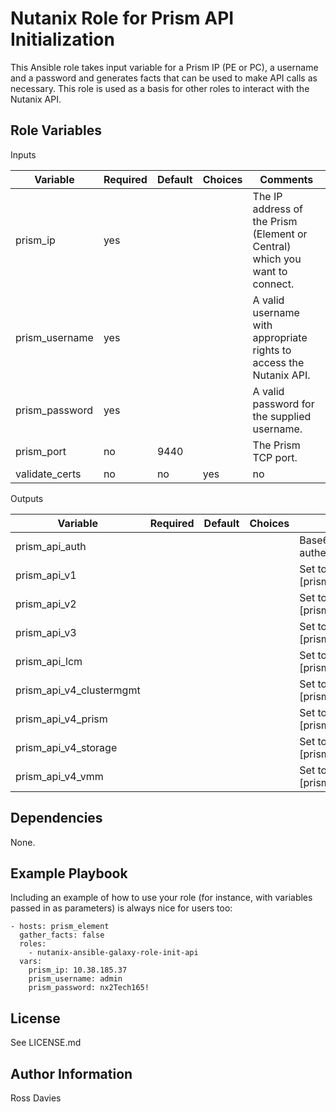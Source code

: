 Nutanix Role for Prism API Initialization
=========

This Ansible role takes input variable for a Prism IP (PE or PC), a username and a password and generates facts that can be used to make API calls as necessary. This role is used as a basis for other roles to interact with the Nutanix API.


Role Variables
--------------

Inputs

| Variable                 | Required | Default | Choices                   | Comments                                                                    |
|--------------------------|----------|---------|---------------------------|-----------------------------------------------------------------------------|
| prism_ip                 | yes      |         |                           | The IP address of the Prism (Element or Central) which you want to connect. |
| prism_username           | yes      |         |                           | A valid username with appropriate rights to access the Nutanix API.         |
| prism_password           | yes      |         |                           | A valid password for the supplied username.                                 |
| prism_port               | no       | 9440    |                           | The Prism TCP port.                                                         |
| validate_certs           | no       | no      | yes | no                  | Whether to check if Prism UI certificates are valid.                        |


Outputs

| Variable                 | Required | Default | Choices                   | Comments                                                                    |
|--------------------------|----------|---------|---------------------------|-----------------------------------------------------------------------------|
| prism_api_auth           |          |         |                           | Base64 encoded string for be used for basic authentication                  |
| prism_api_v1             |          |         |                           | Set to https://[prism_ip]:[prism_port]/PrismGateway/services/rest/v1        |
| prism_api_v2             |          |         |                           | Set to https://[prism_ip]:[prism_port]/PrismGateway/services/rest/v2.0      |
| prism_api_v3             |          |         |                           | Set to https://[prism_ip]:[prism_port]/api/nutanix/v3                       |
| prism_api_lcm            |          |         |                           | Set to https://[prism_ip]:[prism_port]/lcm/v1.r0.b1                         |
| prism_api_v4_clustermgmt |          |         |                           | Set to https://[prism_ip]:[prism_port]/api/clustermgmt/v4.0.a1              |
| prism_api_v4_prism       |          |         |                           | Set to https://[prism_ip]:[prism_port]/api/prism/v4.0.a1                    |
| prism_api_v4_storage     |          |         |                           | Set to https://[prism_ip]:[prism_port]/api/storage/v4.0.a2                  |
| prism_api_v4_vmm         |          |         |                           | Set to https://[prism_ip]:[prism_port]/api/vmm/v4.0.a1                      |


Dependencies
------------

None.

Example Playbook
----------------

Including an example of how to use your role (for instance, with variables passed in as parameters) is always nice for users too:

    - hosts: prism_element
      gather_facts: false
      roles:
        - nutanix-ansible-galaxy-role-init-api
      vars:
        prism_ip: 10.38.185.37
        prism_username: admin
        prism_password: nx2Tech165!


License
-------

See LICENSE.md

Author Information
------------------

Ross Davies
